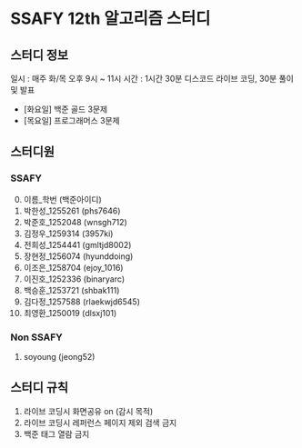 # SSAFY 12th 알고리즘 스터디

## 스터디 정보

일시 : 매주 화/목 오후 9시 ~ 11시
시간 : 1시간 30분 디스코드 라이브 코딩, 30분 풀이 및 발표
- [화요일] 백준 골드 3문제
- [목요일] 프로그래머스 3문제

## 스터디원

### SSAFY

0. 이름\_학번 (백준아이디)
1. 박한성\_1255261 (phs7646)
2. 박준호\_1252048 (wnsgh712)
3. 김정우\_1259314 (3957ki)
4. 전희성\_1254441 (gmltjd8002)
5. 장현정\_1256074 (hyunddoing)
6. 이조은\_1258704 (ejoy_1016)
7. 이진호\_1252336 (binaryarc)
8. 백승훈\_1253721 (shbak111)
9. 김다정\_1257588 (rlaekwjd6545)
10. 최영환\_1250019 (dlsxj101)

### Non SSAFY

1. soyoung (jeong52)

## 스터디 규칙

1. 라이브 코딩시 화면공유 on (감시 목적)
2. 라이브 코딩시 레퍼런스 페이지 제외 검색 금지
3. 백준 태그 열람 금지
